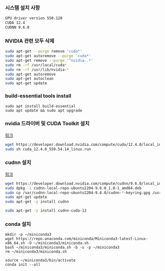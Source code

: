 ### 시스템 설치 사항

```bash
GPU driver version 550.120
CUDA 12.4
CUDNN 9.6.0
```

### NVIDIA 관련 모두 삭제

```bash
sudo apt-get --purge remove 'cuda*'
sudo apt-get autoremove --purge 'cuda*'
sudo apt-get remove --purge '^nvidia-.*'
sudo rm -rf /usr/local/cuda*
sudo rm -rf /usr/lib/nvidia-*
sudo apt-get autoremove
sudo apt-get autoclean
sudo apt-get update

```

### build-essential tools install
```
sudo apt install build-essential
sudo apt update && sudo apt upgrade
```

### nvidia 드라이버 및 CUDA Toolkit 설치

[링크](https://developer.nvidia.com/cuda-11-8-0-download-archive?target_os=Linux&target_arch=x86_64&Distribution=Ubuntu&target_version=22.04&target_type=deb_local)

```bash
wget https://developer.download.nvidia.com/compute/cuda/12.4.0/local_installers/cuda_12.4.0_550.54.14_linux.run
sudo sh cuda_12.4.0_550.54.14_linux.run
```

### cudnn 설치

[링크](https://developer.nvidia.com/cudnn-downloads?target_os=Linux&target_arch=x86_64&Distribution=Ubuntu&target_version=22.04&target_type=deb_local)
```bash
wget https://developer.download.nvidia.com/compute/cudnn/9.6.0/local_installers/cudnn-local-repo-ubuntu2204-9.6.0_1.0-1_amd64.deb
sudo dpkg -i cudnn-local-repo-ubuntu2204-9.6.0_1.0-1_amd64.deb
sudo cp /var/cudnn-local-repo-ubuntu2204-9.6.0/cudnn-*-keyring.gpg /usr/share/keyrings/
sudo apt-get update
sudo apt-get -y install cudnn

sudo apt-get -y install cudnn-cuda-12
```

### conda 설치

```
mkdir -p ~/miniconda3
wget https://repo.anaconda.com/miniconda/Miniconda3-latest-Linux-x86_64.sh -O ~/miniconda3/miniconda.sh
bash ~/miniconda3/miniconda.sh -b -u -p ~/miniconda3
rm ~/miniconda3/miniconda.sh
```

```
source ~/miniconda3/bin/activate
conda init --all
```
